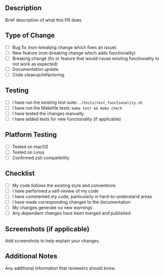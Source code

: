 ## Description
Brief description of what this PR does.

## Type of Change
- [ ] Bug fix (non-breaking change which fixes an issue)
- [ ] New feature (non-breaking change which adds functionality)
- [ ] Breaking change (fix or feature that would cause existing functionality to not work as expected)
- [ ] Documentation update
- [ ] Code cleanup/refactoring

## Testing
- [ ] I have run the existing test suite: `./tests/test_functionality.sh`
- [ ] I have run the Makefile tests: `make test && make check`
- [ ] I have tested the changes manually
- [ ] I have added tests for new functionality (if applicable)

## Platform Testing
- [ ] Tested on macOS
- [ ] Tested on Linux
- [ ] Confirmed zsh compatibility

## Checklist
- [ ] My code follows the existing style and conventions
- [ ] I have performed a self-review of my code
- [ ] I have commented my code, particularly in hard-to-understand areas
- [ ] I have made corresponding changes to the documentation
- [ ] My changes generate no new warnings
- [ ] Any dependent changes have been merged and published

## Screenshots (if applicable)
Add screenshots to help explain your changes.

## Additional Notes
Any additional information that reviewers should know. 